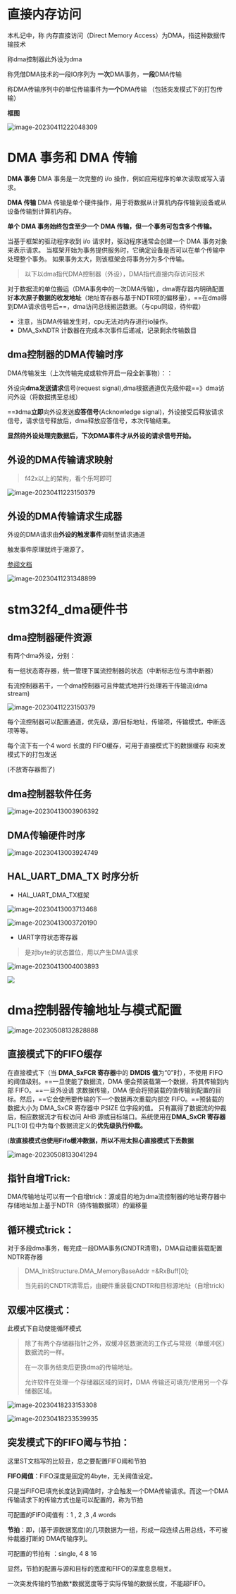 # 直接内存访问

本札记中，称 内存直接访问（Direct Memory Access）为DMA，指这种数据传输技术

称dma控制器此外设为dma

称凭借DMA技术的一段IO序列为 **一次**DMA事务，**一段**DMA传输

称DMA传输序列中的单位传输事件为**一个**DMA传输 （包括突发模式下的打包传输）

**框图**

![image-20230411222048309](C:\Users\yceachan\AppData\Roaming\Typora\typora-user-images\image-20230411222048309.png)

# DMA 事务和 DMA 传输

**DMA 事务**
DMA 事务是一次完整的 i/o 操作，例如应用程序的单次读取或写入请求。

**DMA 传输**
DMA 传输是单个硬件操作，用于将数据从计算机内存传输到设备或从设备传输到计算机内存。

**单个 DMA 事务始终包含至少一个 DMA 传输，但一个事务可包含多个传输。**

当基于框架的驱动程序收到 i/o 请求时，驱动程序通常会创建一个 DMA 事务对象来表示请求。 当框架开始为事务提供服务时，它确定设备是否可以在单个传输中处理整个事务。 如果事务太大，则该框架会将事务分为多个传输。

> 以下以dma指代DMA控制器（外设），DMA指代直接内存访问技术

对于数据流的单位搬运（DMA事务中的一次DMA传输），dma寄存器内明确配置好**本次原子数据的收发地址**（地址寄存器与基于NDTR项的偏移量），==在dma得到DMA请求信号后==，dma访问总线搬运数据。（与cpu同级，待仲裁）

* 注意，当DMA传输发生时，cpu无法对内存进行io操作。
*  DMA_SxNDTR 计数器在完成本次事件后递减，记录剩余传输数目

## **dma控制器的DMA传输时序**

DMA传输发生（上次传输完成或软件开启一段全新事物）：：

外设向**dma发送请求**信号(request signal),dma根据通道优先级仲裁==》dma访问外设（将数据携至总线）

==》dma**立即**向外设发送**应答信号**(Acknowledge signal)，外设接受后释放请求信号，请求信号释放后，dma释放应答信号，本次传输结束。

**显然待外设处理完数据后，下次DMA事件才从外设的请求信号开始。**

## 外设的DMA传输请求映射

> f42x以上的架构，看个乐呵即可
>



![image-20230411223150379](C:\Users\yceachan\AppData\Roaming\Typora\typora-user-images\image-20230411223150379.png)

## 外设的DMA传输请求生成器

外设的DMA请求由**外设的触发事件**调制至请求通道

触发事件原理就终于溯源了。

[参阅文档]("C:\Users\yceachan\Desktop\ModernSTM32_CookBook\peripheralCookBook\DMA请求器_ARM文档.pdf")

![image-20230411231348899](https://s2.loli.net/2023/04/11/CmzrBEKiW64UReH.png)

# stm32f4_dma硬件书

## dma控制器硬件资源

有两个dma外设，分别：

有一组状态寄存器，统一管理下属流控制器的状态（中断标志位与清中断器）

有流控制器若干，一个dma控制器可且仲裁式地并行处理若干传输流(dma stream)

![image-20230411223150379](https://s2.loli.net/2023/05/08/dZDOzpSmMbJYuns.png)

每个流控制器可以配置通道，优先级，源/目标地址，传输项，传输模式，中断选项等等。

每个流下有一个4 word 长度的 FIFO缓存，可用于直接模式下的数据缓存 和突发模式下的打包发送

(不放寄存器图了)

## dma控制器软件任务

![image-20230413003906392](C:\Users\yceachan\AppData\Roaming\Typora\typora-user-images\image-20230413003906392.png)

## DMA传输硬件时序

![image-20230413003924749](https://s2.loli.net/2023/04/13/jMIfASK1w8l2NEy.png)

## HAL_UART_DMA_TX 时序分析

* HAL_UART_DMA_TX框架

![image-20230413003713468](https://s2.loli.net/2023/04/13/8eXjTaOhu5iDCd2.png)

![image-20230413003720190](https://s2.loli.net/2023/04/13/JLhaH2AquV5Fypw.png)

* UART字符状态寄存器

> 是对byte的状态置位，用以产生DMA请求

![image-20230413004003893](https://s2.loli.net/2023/04/13/4AgjfJdkaXcQeRh.png)

![](https://s2.loli.net/2023/04/13/4AgjfJdkaXcQeRh.png)



# dma控制器传输地址与模式配置

![image-20230508132828888](https://s2.loli.net/2023/05/08/ZLI5JmDSudfo4Nq.png)

## 直接模式下的FIFO缓存

在直接模式下（当 **DMA_SxFCR 寄存器**中的 **DMDIS 值**为“0”时），不使用 FIFO 的阈值级别。==一旦使能了数据流，DMA 便会预装载第一个数据，将其传输到内部 FIFO。==一旦外设请
求数据传输，DMA 便会将预装载的值传输到配置的目标。然后，==它会使用要传输的下一个数据再次重载内部空 FIFO。==预装载的数据大小为 DMA_SxCR 寄存器中 PSIZE 位字段的值。
只有赢得了数据流的仲裁后，相应数据流才有权访问 AHB 源或目标端口。系统使用在**DMA_SxCR 寄存器** PL[1:0] 位中为每个数据流定义的**优先级执行仲裁。**



(**故直接模式也使用Fifo缓冲数据，所以不用太担心直接模式下丢数据**

![image-20230508133041294](https://s2.loli.net/2023/05/08/FSke2QaDLzUGv3O.png)

## 指针自增Trick:

DMA传输地址可以有一个自增trick：源或目的地为dma流控制器的地址寄存器中存储地址加上基于NDTR（待传输数据项）的偏移量

## 循环模式trick：

对于多段dma事务，每完成一段DMA事务(CNDTR清零)，DMA自动重装载配置NDTR寄存器

> DMA_InitStructure.DMA_MemoryBaseAddr =&RxBuff[0];   
>
> 当先前的CNDTR清零后，由硬件重装载CNDTR和目标源地址（自增trick）

## 双缓冲区模式：

此模式下自动使能循环模式

> 除了有两个存储器指针之外，双缓冲区数据流的工作式与常规（单缓冲区）数据流的一样。
>
> 在一次事务结束后更换dma的传输地址。
>
> 允许软件在处理一个存储器区域的同时，DMA 传输还可填充/使用另一个存储器区域。

![image-20230418233153308](https://s2.loli.net/2023/04/18/ELX8fxSGlR1aJDy.png)

![image-20230418233539935](https://s2.loli.net/2023/04/18/Ioc2zxlwCGUEWH1.png)



## 突发模式下的FIFO阈与节拍：

这里ST文档写的比较丑，总之要配置FIFO阈和节拍

**FIFO阈值**：FIFO深度是固定的4byte，无关阈值设定。

只是当FIFO已填充长度达到阈值时，才会触发一个DMA传输请求。而这一个DMA传输请求下的传输方式也是可以配置的，称为节拍

可配置的FIFO阈值有：1 , 2 ,3 ,4 words

**节拍**：即，(基于源数据宽度)的几项数据为一组，形成一段连续占用总线，不可被仲裁器打断的 DMA传输序列。

可配置的节拍有 ：single, 4 8 16

显然，节拍的配置与源和目标的宽度和FIFO的深度息息相关。

一次突发传输的节拍数*数据宽度等于实际传输的数据长度，不能超FIFO。
